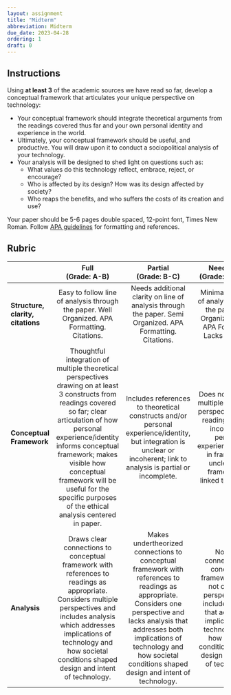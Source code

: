 ```yaml
---
layout: assignment
title: "Midterm"
abbreviation: Midterm
due_date: 2023-04-28
ordering: 1
draft: 0
---
```

## Instructions
Using **at least 3** of the academic sources we have read so far, develop a conceptual framework that articulates your unique perspective on technology:
- Your conceptual framework should integrate theoretical arguments from the readings covered thus far and your own personal identity and experience in the world. 
- Ultimately, your conceptual framework should be useful, and productive. You will draw upon it to conduct a sociopolitical analysis of your technology. 
- Your analysis will be designed to shed light on questions such as: 
  - What values do this technology reflect, embrace, reject, or encourage? 
  - Who is affected by its design? How was its design affected by society? 
  - Who reaps the benefits, and who suffers the costs of its creation and use? 

Your paper should be 5-6 pages double spaced, 12-point font, Times New Roman. Follow [APA guidelines](https://owl.purdue.edu/owl/research_and_citation/apa6_style/index.html) for formatting and references. 

## Rubric
|                                   |                                                                                                                                                           Full <br> (Grade: A-B)                                                                                                                                                           |                                                                                                                      Partial <br>  (Grade: B-C)                                                                                                                      |                                                                                       Needs work <br> (Grade: C or less)                                                                                       |   |
|-----------------------------------|:------------------------------------------------------------------------------------------------------------------------------------------------------------------------------------------------------------------------------------------------------------------------------------------------------------------------------------------:|:--------------------------------------------------------------------------------------------------------------------------------------------------------------------------------------------------------------------------------------------------------------------:|:--------------------------------------------------------------------------------------------------------------------------------------------------------------------------------------------------------------:|---|
| **Structure, clarity, citations** | Easy to follow line of analysis through the paper. Well Organized. APA Formatting. Citations.                                                                                                                                                                                                                                              | Needs additional clarity on line of analysis through the paper. Semi Organized. APA Formatting. Citations.                                                                                                                                                           | Minimal to no line of analysis through the paper. Not Organized. Lacks APA Formatting. Lacks citations.                                                                                                        |   |
|      **Conceptual Framework**     | Thoughtful integration of multiple theoretical perspectives drawing on at least 3 constructs from readings covered so far; clear articulation of how personal experience/identity informs conceptual framework; makes visible how conceptual framework will be useful for the specific purposes of the ethical analysis centered in paper. | Includes references to theoretical constructs and/or personal experience/identity, but integration is unclear or incoherent; link to analysis is partial or incomplete.                                                                                              | Does not integrate multiple theoretical perspectives using readings; fails to incorporate personal experience/identity in framework; unclear how framework is linked to analysis.                              |   |
|            **Analysis**           | Draws clear connections to conceptual framework with references to readings as appropriate. Considers multiple perspectives and includes analysis which addresses implications of technology and how societal conditions shaped design and intent of technology.                                                                           | Makes undertheorized connections to conceptual framework with references to readings as appropriate. Considers one perspective and lacks analysis that addresses both implications of technology and how societal conditions shaped design and intent of technology. | No clear connections to conceptual framework. Does not consider perspectives or include analysis that addresses implications of technology and how societal conditions shaped design and intent of technology. |   |
